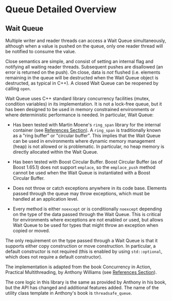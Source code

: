 # Queue Detailed Overview

## Wait Queue

Multiple writer and reader threads can access a Wait Queue simultaneously, although when a value is pushed on the queue, only one reader thread will be notified to consume the value.

Close semantics are simple, and consist of setting an internal flag and notifying all waiting reader threads. Subsequent pushes are disallowed (an error is returned on the push). On close, data is *not* flushed (i.e. elements remaining in the queue will be destructed when the Wait Queue object is destructed, as typical in C++). A closed Wait Queue can be reopened by calling `open`.

Wait Queue uses C++ standard library concurrency facilities (mutex, condition variables) in its implementation. It is not a lock-free queue, but it has been designed to be used in memory constrained environments or where deterministic performance is needed. In particular, Wait Queue:

- Has been tested with Martin Moene's `ring_span` library for the internal container (see [References Section](../README.md#references)). A `ring_span` is traditionally known as a "ring buffer" or "circular buffer". This implies that the Wait Queue can be used in environments where dynamic memory management (heap) is not allowed or is problematic. In particular, no heap memory is directly allocated within the Wait Queue.

- Has been tested with Boost Circular Buffer. Boost Circular Buffer (as of Boost 1.65.1) does not support `emplace`, so the `emplace_push` method cannot be used when the Wait Queue is instantiated with a Boost Circular Buffer. 

- Does not throw or catch exceptions anywhere in its code base. Elements passed through the queue may throw exceptions, which must be handled at an application level.

- Every method is either `noexcept` or is conditionally `noexcept` depending on the type of the data passed through the Wait Queue. This is critical for environments where exceptions are not enabled or used, but allows Wait Queue to be used for types that might throw an exception when copied or moved.

The only requirement on the type passed through a Wait Queue is that it supports either copy construction or move construction. In particular, a default constructor is not required (this is enabled by using `std::optional`, which does not require a default constructor).

The implementation is adapted from the book Concurrency in Action, Practical Multithreading, by Anthony Williams (see [References Section](../README.md#references)). 

The core logic in this library is the same as provided by Anthony in his book, but the API has changed and additional features added. The name of the utility class template in Anthony's book is `threadsafe_queue`.


